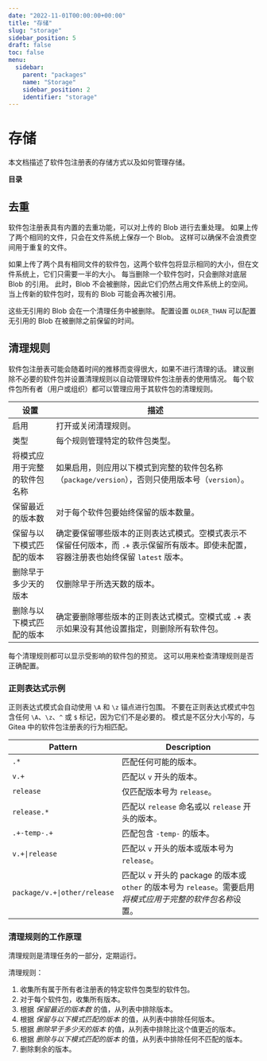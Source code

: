 ```yaml
---
date: "2022-11-01T00:00:00+00:00"
title: "存储"
slug: "storage"
sidebar_position: 5
draft: false
toc: false
menu:
  sidebar:
    parent: "packages"
    name: "Storage"
    sidebar_position: 2
    identifier: "storage"
---
```


# 存储

本文档描述了软件包注册表的存储方式以及如何管理存储。

**目录**


## 去重

软件包注册表具有内置的去重功能，可以对上传的 Blob 进行去重处理。
如果上传了两个相同的文件，只会在文件系统上保存一个 Blob。
这样可以确保不会浪费空间用于重复的文件。

如果上传了两个具有相同文件的软件包，这两个软件包将显示相同的大小，但在文件系统上，它们只需要一半的大小。
每当删除一个软件包时，只会删除对底层 Blob 的引用。
此时，Blob 不会被删除，因此它们仍然占用文件系统上的空间。
当上传新的软件包时，现有的 Blob 可能会再次被引用。

这些无引用的 Blob 会在一个清理任务中被删除。
配置设置 `OLDER_THAN` 可以配置无引用的 Blob 在被删除之前保留的时间。

## 清理规则

软件包注册表可能会随着时间的推移而变得很大，如果不进行清理的话。
建议删除不必要的软件包并设置清理规则以自动管理软件包注册表的使用情况。
每个软件包所有者（用户或组织）都可以管理应用于其软件包的清理规则。

| 设置                         | 描述                                                                                                                                     |
| ---------------------------- | ---------------------------------------------------------------------------------------------------------------------------------------- |
| 启用                         | 打开或关闭清理规则。                                                                                                                     |
| 类型                         | 每个规则管理特定的软件包类型。                                                                                                           |
| 将模式应用于完整的软件包名称 | 如果启用，则应用以下模式到完整的软件包名称（`package/version`），否则只使用版本号（`version`）。                                         |
| 保留最近的版本数             | 对于每个软件包要始终保留的版本数量。                                                                                                     |
| 保留与以下模式匹配的版本     | 确定要保留哪些版本的正则表达式模式。空模式表示不保留任何版本，而 `.+` 表示保留所有版本。即使未配置，容器注册表也始终保留 `latest` 版本。 |
| 删除早于多少天的版本         | 仅删除早于所选天数的版本。                                                                                                               |
| 删除与以下模式匹配的版本     | 确定要删除哪些版本的正则表达式模式。空模式或 `.+` 表示如果没有其他设置指定，则删除所有软件包。                                           |

每个清理规则都可以显示受影响的软件包的预览。
这可以用来检查清理规则是否正确配置。

### 正则表达式示例

正则表达式模式会自动使用 `\A` 和 `\z` 锚点进行包围。
不要在正则表达式模式中包含任何 `\A`、`\z`、`^` 或 `$` 标记，因为它们不是必要的。
模式是不区分大小写的，与 Gitea 中的软件包注册表的行为相匹配。

| Pattern                      | Description                                                                                                   |
| ---------------------------- | ------------------------------------------------------------------------------------------------------------- |
| `.*`                         | 匹配任何可能的版本。                                                                                          |
| `v.+`                        | 匹配以 `v` 开头的版本。                                                                                       |
| `release`                    | 仅匹配版本号为 `release`。                                                                                    |
| `release.*`                  | 匹配以 `release` 命名或以 `release` 开头的版本。                                                              |
| `.+-temp-.+`                 | 匹配包含 `-temp-` 的版本。                                                                                    |
| `v.+\|release`               | 匹配以 `v` 开头的版本或版本号为 `release`。                                                                   |
| `package/v.+\|other/release` | 匹配以 `v` 开头的 package 的版本或 `other` 的版本号为 `release`。需要启用*将模式应用于完整的软件包名称*设置。 |

### 清理规则的工作原理

清理规则是清理任务的一部分，定期运行。

清理规则：

1. 收集所有属于所有者注册表的特定软件包类型的软件包。
2. 对于每个软件包，收集所有版本。
3. 根据 *保留最近的版本数* 的值，从列表中排除版本。
4. 根据 *保留与以下模式匹配的版本* 的值，从列表中排除任何版本。
5. 根据 *删除早于多少天的版本* 的值，从列表中排除比这个值更近的版本。
6. 根据 *删除与以下模式匹配的版本* 的值，从列表中排除任何不匹配的版本。
7. 删除剩余的版本。
